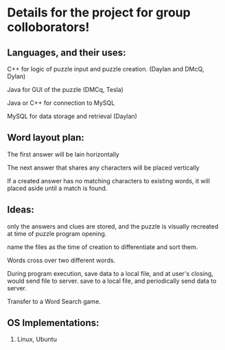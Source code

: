 # Details for the project for group colloborators!

## Languages, and their uses:
C++ for logic of puzzle input and puzzle creation. (Daylan and DMcQ, Dylan)

Java for GUI of the puzzle (DMCq, Tesla)

Java or C++ for connection to MySQL

MySQL for data storage and retrieval (Daylan)



## Word layout plan:

The first answer will be lain horizontally

The next answer that shares any characters will be placed vertically

If a created answer has no matching characters to existing words, it will placed aside until a match is found.





## Ideas:

only the answers and clues are stored, and the puzzle is visually recreated at time of puzzle program opening.

name the files as the time of creation to differentiate and sort them.

Words cross over two different words.

During program execution, save data to a local file, and at user's closing, would send file to server.
   save to a local file, and periodically send data to server.



Transfer to a Word Search game.


## OS Implementations:
1. Linux, Ubuntu
   
